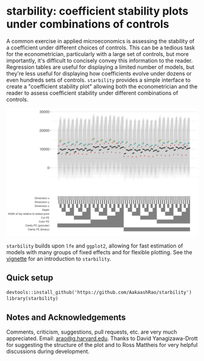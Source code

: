 # starbility: coefficient stability plots under combinations of controls

A common exercise in applied microeconomics is assessing the stability of a coefficient under different choices of controls. This can be a tedious task for the econometrician, particularly with a large set of controls, but more importantly, it's difficult to concisely convey this information to the reader. Regression tables are useful for displaying a limited number of models, but they're less useful for displaying how coefficients evolve under dozens or even hundreds sets of controls. `starbility` provides a simple interface to create a "coefficient stability plot" allowing both the econometrician and the reader to assess coefficient stability under different combinations of controls. 

![alt text](https://github.com/AakaashRao/starbility/blob/master/doc/example.png)

`starbility` builds upon `lfe` and `ggplot2`, allowing for fast estimation of models with many groups of fixed effects and for flexible plotting. See the [vignette](https://htmlpreview.github.io/?https://github.com/AakaashRao/starbility/blob/master/doc/starbility.html) for an introduction to `starbility`.

## Quick setup
```
devtools::install_github('https://github.com/AakaashRao/starbility')
library(starbility)
```

## Notes and Acknowledgements 
Comments, criticism, suggestions, pull requests, etc. are very much appreciated. Email: <arao@g.harvard.edu>. Thanks to David Yanagizawa-Drott for suggesting the structure of the plot and to Ross Mattheis for very helpful discussions during development.
